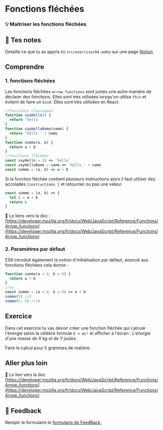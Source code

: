 # Fonctions fléchées

### 💡 Maitriser les fonctions fléchées

## 📝 Tes notes

Detaille ce que tu as appris ici
`src/exercise/04.md`ou sur une page [Notion](https://go.mikecodeur.com/course-notes-template)

## Comprendre

### 1. fonctions fléchées

Les fonctions fléchées `arrow functions` sont justes une autre manière de
déclarer des fonctions. Elles sont très utilisées lorsqu'on utilise `this` et
évitent de faire un `bind`. Elles sont très utilisées en React.

```jsx
//fonctions classiques
function sayHello() {
  return 'hello'
}
function sayHelloName(name) {
  return 'hello ' + name
}
function somme(a, b) {
  return a + b
}
//fonctions fléchées
const sayHello = () => 'hello'
const sayHelloName = name => 'hello ' + name
const somme = (a, b) => a + b
```

Si la fonction fléchée contient plusieurs instructions alors il faut utiliser
des accolades `{instructions }` et retourner ou pas une valeur.

```jsx
const somme = (a, b) => {
  let c = a + b
  return c
}
```

📑 Le liens vers la doc :
[https://developer.mozilla.org/fr/docs/Web/JavaScript/Reference/Functions/Arrow_functions](https://developer.mozilla.org/fr/docs/Web/JavaScript/Reference/Functions/Arrow_functions)

### 2. Paramètres par défaut

ES6 introduit également la notion d'initialisation par défaut, associé aux
fonctions fléchées cela donne :

```jsx
function somme(a = 0, b = 0) {
  return a + b
}
//ou
const somme = (a = 0, b = 0) => a + b
somme(5) //5
somme(5, 5) //10
```

## Exercice

Dans cet exercice tu vas devoir créer une fonction fléchée qui calcule l'énergie
selon la célèbre formule `E = mc²` et afficher à l'écran : _L'énergie d'une
masse de X kg et de Y joules._

Faire le calcul pour 5 grammes de matière.

## Aller plus loin

📑 Le lien vers la doc
[https://developer.mozilla.org/fr/docs/Web/JavaScript/Reference/Functions/Arrow_functions](https://developer.mozilla.org/fr/docs/Web/JavaScript/Reference/Functions/Arrow_functions)

## 🐜 Feedback

Remplir le formulaire le
[formulaire de FeedBack.](https://go.mikecodeur.com/cours-react-avis?entry.1430994900=React%20Prérequis%20JavaScript&entry.533578441=04%20Fonctions%20fléchées)

